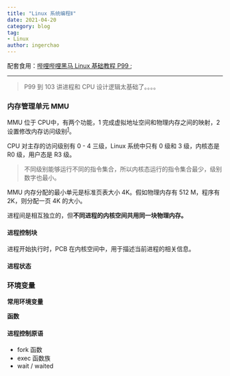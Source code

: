 ```yaml
---
title: "Linux 系统编程Ⅱ"
date: 2021-04-20
category: blog
tag: 
- Linux
author: ingerchao
---
```




配套食用：[哔哩哔哩黑马 Linux 基础教程 P99 ](https://b23.tv/Jomal8); 

---

> P99 到 103 讲进程和 CPU 设计逻辑太基础了。。。。

### 内存管理单元 MMU

MMU 位于 CPU中，有两个功能，1 完成虚拟地址空间和物理内存之间的映射，2 设置修改内存访问级别<sup>[1](https://blog.csdn.net/u014379540/article/details/52119329)</sup>。

CPU 对主存的访问级别有 0 - 4  三级，Linux 系统中只有 0 级和 3 级，内核态是 R0 级，用户态是 R3 级。

> 不同级别能够运行不同的指令集合，所以内核态运行的指令集合最少，级别数字也最小。

MMU 内存分配的最小单元是标准页表大小 4K。假如物理内存有 512 M，程序有 2K，则分配一页 4K 的大小。

进程间是相互独立的，但**不同进程的内核空间共用同一块物理内存。**

#### 进程控制块

进程开始执行时，PCB 在内核空间中，用于描述当前进程的相关信息。

#### 进程状态

### 环境变量

**常用环境变量**

**函数**

#### 进程控制原语

- fork 函数
- exec 函数族
- wait / waited

